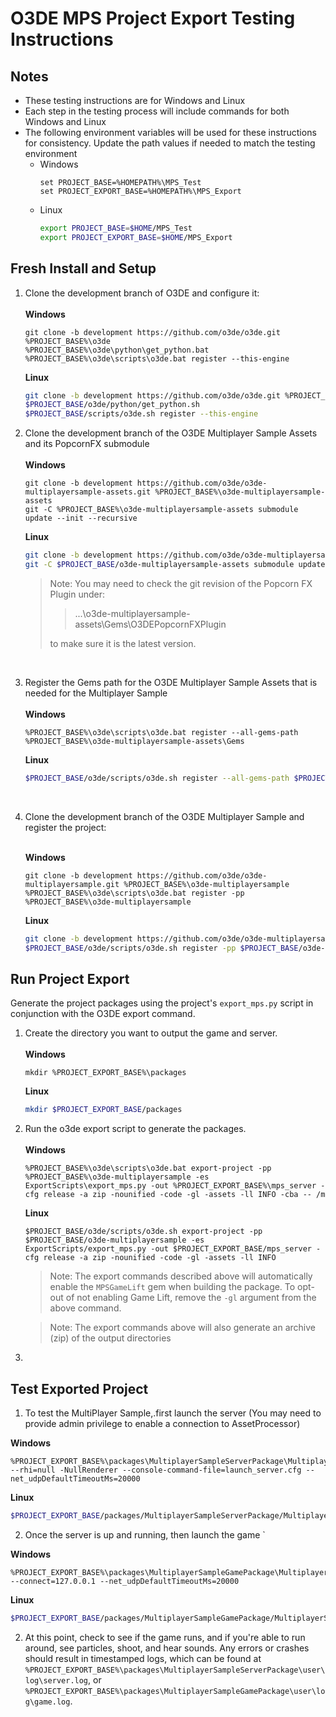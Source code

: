 # O3DE MPS Project Export Testing Instructions

## Notes

* These testing instructions are for Windows and Linux
* Each step in the testing process will include commands for both Windows and Linux
* The following environment variables will be used for these instructions for consistency. Update the path values if needed to match the testing environment
  * Windows
    ```commandline
    set PROJECT_BASE=%HOMEPATH%\MPS_Test
    set PROJECT_EXPORT_BASE=%HOMEPATH%\MPS_Export
    ```
  * Linux
    ```bash
    export PROJECT_BASE=$HOME/MPS_Test
    export PROJECT_EXPORT_BASE=$HOME/MPS_Export
    ```

## Fresh Install and Setup


1. Clone the development branch of O3DE and configure it: <br/>
   <br/>
    **Windows**
    ```commandline
    git clone -b development https://github.com/o3de/o3de.git %PROJECT_BASE%\o3de
    %PROJECT_BASE%\o3de\python\get_python.bat
    %PROJECT_BASE%\o3de\scripts\o3de.bat register --this-engine
    ```
    **Linux**
    ```bash
    git clone -b development https://github.com/o3de/o3de.git %PROJECT_BASE%/o3de
    $PROJECT_BASE/o3de/python/get_python.sh
    $PROJECT_BASE/scripts/o3de.sh register --this-engine
    ```
2. Clone the development branch of the O3DE Multiplayer Sample Assets and its PopcornFX submodule <br/>
   <br/>
    **Windows**
    ```commandline
    git clone -b development https://github.com/o3de/o3de-multiplayersample-assets.git %PROJECT_BASE%\o3de-multiplayersample-assets
    git -C %PROJECT_BASE%\o3de-multiplayersample-assets submodule update --init --recursive
    ```
    
    **Linux**
    ```bash
    git clone -b development https://github.com/o3de/o3de-multiplayersample-assets.git %PROJECT_BASE%/o3de-multiplayersample-assets
    git -C $PROJECT_BASE/o3de-multiplayersample-assets submodule update --init --recursive
    ```
   > Note: You may need to check the git revision of the Popcorn FX Plugin under:
   > 
   >> ...\o3de-multiplayersample-assets\Gems\O3DEPopcornFXPlugin
   > 
   > to make sure it is the latest version.

   <br/>
3. Register the Gems path for the O3DE Multiplayer Sample Assets that is needed for the Multiplayer Sample<br/>
   <br/>
    **Windows**
    ```commandline
    %PROJECT_BASE%\o3de\scripts\o3de.bat register --all-gems-path %PROJECT_BASE%\o3de-multiplayersample-assets\Gems 
    ```
    **Linux**
    ```bash
    $PROJECT_BASE/o3de/scripts/o3de.sh register --all-gems-path $PROJECT_BASE/o3de-multiplayersample-assets/Gems 
    ```
   <br/>

4. Clone the development branch of the O3DE Multiplayer Sample and register the project:<br/><br/>

    **Windows**
    ```commandline
    git clone -b development https://github.com/o3de/o3de-multiplayersample.git %PROJECT_BASE%\o3de-multiplayersample
    %PROJECT_BASE%\o3de\scripts\o3de.bat register -pp %PROJECT_BASE%\o3de-multiplayersample
    ```
    **Linux**
    ```bash
    git clone -b development https://github.com/o3de/o3de-multiplayersample.git $PROJECT_BASE/o3de-multiplayersample
    $PROJECT_BASE/o3de/scripts/o3de.sh register -pp $PROJECT_BASE/o3de-multiplayersample
    ```

## Run Project Export
Generate the project packages using the project's `export_mps.py` script in conjunction with the O3DE export command.


1. Create the directory you want to output the game and server. <br/>
   <br/>
    **Windows**
    ```commandline
    mkdir %PROJECT_EXPORT_BASE%\packages
    ```
    **Linux**
    ```bash
    mkdir $PROJECT_EXPORT_BASE/packages
    ```
2. Run the o3de export script to generate the packages.<br/>
    <br/>
    **Windows**
    ```commandline
    %PROJECT_BASE%\o3de\scripts\o3de.bat export-project -pp %PROJECT_BASE%\o3de-multiplayersample -es ExportScripts\export_mps.py -out %PROJECT_EXPORT_BASE%\mps_server -cfg release -a zip -nounified -code -gl -assets -ll INFO -cba -- /m
    ```
    **Linux**
    ```commandline
    $PROJECT_BASE/o3de/scripts/o3de.sh export-project -pp $PROJECT_BASE/o3de-multiplayersample -es ExportScripts/export_mps.py -out $PROJECT_EXPORT_BASE/mps_server -cfg release -a zip -nounified -code -gl -assets -ll INFO
    ```
   
    > Note: The export commands described above will automatically enable the `MPSGameLift` gem when building the package. To opt-out of not enabling Game Lift, remove the `-gl` argument from the above command.
    
    > Note: The export commands above will also generate an archive (zip) of the output directories  
   
3. 

## Test Exported Project

1. To test the MultiPlayer Sample,.first launch the server (You may need to provide admin privilege to enable a connection to AssetProcessor)

**Windows**
```commandline
%PROJECT_EXPORT_BASE%\packages\MultiplayerSampleServerPackage\MultiplayerSample.ServerLauncher.exe --rhi=null -NullRenderer --console-command-file=launch_server.cfg --net_udpDefaultTimeoutMs=20000
```

**Linux**
```bash
$PROJECT_EXPORT_BASE/packages/MultiplayerSampleServerPackage/MultiplayerSample.ServerLauncher --rhi=null -NullRenderer --console-command-file=launch_server.cfg --net_udpDefaultTimeoutMs=20000 &
```

2. Once the server is up and running, then launch the game 
`
 
**Windows**
```commandline
%PROJECT_EXPORT_BASE%\packages\MultiplayerSampleGamePackage\MultiplayerSample.GameLauncher.exe --connect=127.0.0.1 --net_udpDefaultTimeoutMs=20000
```

**Linux**
```bash
$PROJECT_EXPORT_BASE/packages/MultiplayerSampleGamePackage/MultiplayerSample.GameLauncher --connect=127.0.0.1 --net_udpDefaultTimeoutMs=20000
```


2. At this point, check to see if the game runs, and if you're able to run around, see particles, shoot, and hear sounds. Any errors or crashes should result in timestamped logs, which can be found at `%PROJECT_EXPORT_BASE%\packages\MultiplayerSampleServerPackage\user\log\server.log`, or `%PROJECT_EXPORT_BASE%\packages\MultiplayerSampleGamePackage\user\log\game.log`.
